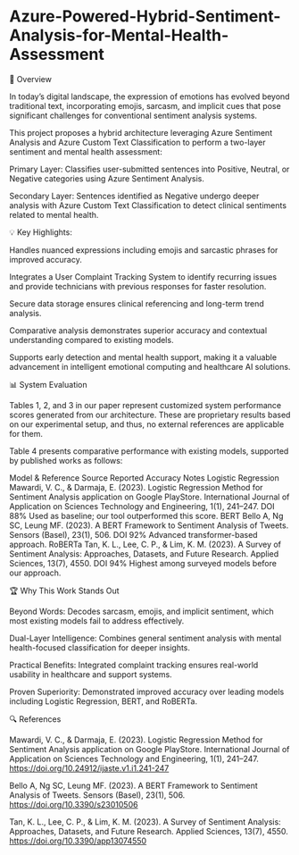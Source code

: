 # Azure-Powered-Hybrid-Sentiment-Analysis-for-Mental-Health-Assessment

📌 Overview



In today’s digital landscape, the expression of emotions has evolved beyond traditional text, incorporating emojis, sarcasm, and implicit cues that pose significant challenges for conventional sentiment analysis systems.

This project proposes a hybrid architecture leveraging Azure Sentiment Analysis and Azure Custom Text Classification to perform a two-layer sentiment and mental health assessment:

Primary Layer: Classifies user-submitted sentences into Positive, Neutral, or Negative categories using Azure Sentiment Analysis.

Secondary Layer: Sentences identified as Negative undergo deeper analysis with Azure Custom Text Classification to detect clinical sentiments related to mental health.

💡 Key Highlights:




Handles nuanced expressions including emojis and sarcastic phrases for improved accuracy.

Integrates a User Complaint Tracking System to identify recurring issues and provide technicians with previous responses for faster resolution.

Secure data storage ensures clinical referencing and long-term trend analysis.

Comparative analysis demonstrates superior accuracy and contextual understanding compared to existing models.

Supports early detection and mental health support, making it a valuable advancement in intelligent emotional computing and healthcare AI solutions.

📊 System Evaluation


Tables 1, 2, and 3 in our paper represent customized system performance scores generated from our architecture. These are proprietary results based on our experimental setup, and thus, no external references are applicable for them.

Table 4 presents comparative performance with existing models, supported by published works as follows:

Model & Reference	Source	Reported Accuracy	Notes
Logistic Regression	Mawardi, V. C., & Darmaja, E. (2023). Logistic Regression Method for Sentiment Analysis application on Google PlayStore. International Journal of Application on Sciences Technology and Engineering, 1(1), 241–247. DOI	88%	Used as baseline; our tool outperformed this score.
BERT	Bello A, Ng SC, Leung MF. (2023). A BERT Framework to Sentiment Analysis of Tweets. Sensors (Basel), 23(1), 506. DOI	92%	Advanced transformer-based approach.
RoBERTa	Tan, K. L., Lee, C. P., & Lim, K. M. (2023). A Survey of Sentiment Analysis: Approaches, Datasets, and Future Research. Applied Sciences, 13(7), 4550. DOI	94%	Highest among surveyed models before our approach.

🏆 Why This Work Stands Out



Beyond Words: Decodes sarcasm, emojis, and implicit sentiment, which most existing models fail to address effectively.

Dual-Layer Intelligence: Combines general sentiment analysis with mental health-focused classification for deeper insights.

Practical Benefits: Integrated complaint tracking ensures real-world usability in healthcare and support systems.

Proven Superiority: Demonstrated improved accuracy over leading models including Logistic Regression, BERT, and RoBERTa.

🔍 References


Mawardi, V. C., & Darmaja, E. (2023). Logistic Regression Method for Sentiment Analysis application on Google PlayStore. International Journal of Application on Sciences Technology and Engineering, 1(1), 241–247. https://doi.org/10.24912/ijaste.v1.i1.241-247

Bello A, Ng SC, Leung MF. (2023). A BERT Framework to Sentiment Analysis of Tweets. Sensors (Basel), 23(1), 506. https://doi.org/10.3390/s23010506

Tan, K. L., Lee, C. P., & Lim, K. M. (2023). A Survey of Sentiment Analysis: Approaches, Datasets, and Future Research. Applied Sciences, 13(7), 4550. https://doi.org/10.3390/app13074550

